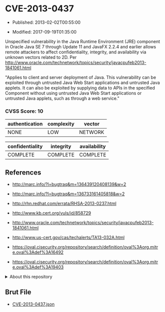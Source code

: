 # CVE-2013-0437

- Published: 2013-02-02T00:55:00

- Modified: 2017-09-19T01:35:00

Unspecified vulnerability in the Java Runtime Environment (JRE) component in Oracle Java SE 7 through Update 11 and JavaFX 2.2.4 and earlier allows remote attackers to affect confidentiality, integrity, and availability via unknown vectors related to 2D. Per http://www.oracle.com/technetwork/topics/security/javacpufeb2013-1841061.html  

"Applies to client and server deployment of Java. This vulnerability can be exploited through untrusted Java Web Start applications and untrusted Java applets. It can also be exploited by supplying data to APIs in the specified Component without using untrusted Java Web Start applications or untrusted Java applets, such as through a web service."

### CVSS Score: **10**

| authentication | complexity | vector |
| --- | --- | --- |
| NONE | LOW | NETWORK |

| confidentiality | integrity | availability |
| --- | --- | --- |
| COMPLETE | COMPLETE | COMPLETE |

## References

* http://marc.info/?l=bugtraq&m=136439120408139&w=2

* http://marc.info/?l=bugtraq&m=136733161405818&w=2

* http://rhn.redhat.com/errata/RHSA-2013-0237.html

* http://www.kb.cert.org/vuls/id/858729

* http://www.oracle.com/technetwork/topics/security/javacpufeb2013-1841061.html

* http://www.us-cert.gov/cas/techalerts/TA13-032A.html

* https://oval.cisecurity.org/repository/search/definition/oval%3Aorg.mitre.oval%3Adef%3A16492

* https://oval.cisecurity.org/repository/search/definition/oval%3Aorg.mitre.oval%3Adef%3A19403

<details>
<summary>About this repository</summary> 

  This repository is part of the project [Live Hack CVE](https://github.com/Live-Hack-CVE). Main website can be found [www.live-hack.org](https://www.live-hack.org) 
  
  Made by [Sn0wAlice](https://github.com/Sn0wAlice) for the people that care about security and need to have a feed of the latest CVEs. Hope you enjoy it, don't forget to star the repo and follow me on [Twitter](https://twitter.com/Sn0wAlice) and [Github](https://github.com/Sn0wAlice). And that is my [personnal website](https://www.alice-snow.me/)

  - [Home Page](https://github.com/Live-Hack-CVE)
  - [Framework](https://github.com/Live-Hack-CVE/cve-framework)
  - [CVE database](https://github.com/Live-Hack-CVE/full_database)
  - [Changelog](https://github.com/Live-Hack-CVE/Changelog)
</details>

## Brut File

* [CVE-2013-0437.json](https://raw.githubusercontent.com/Live-Hack-CVE/full_database/main/cves/2013/CVE-2013-0437.json)

